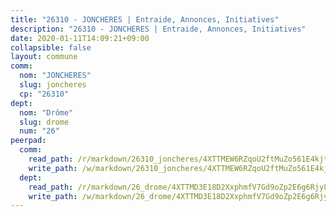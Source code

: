 ```yaml
---
title: "26310 - JONCHERES | Entraide, Annonces, Initiatives"
description: "26310 - JONCHERES | Entraide, Annonces, Initiatives"
date: 2020-01-11T14:09:21+09:00
collapsible: false
layout: commune
comm:
  nom: "JONCHERES"
  slug: joncheres
  cp: "26310"
dept:
  nom: "Drôme"
  slug: drome
  num: "26"
peerpad:
  comm:
    read_path: /r/markdown/26310_joncheres/4XTTMEW6RZqoU2ftMuZo561E4kjtM8fcfdarahprKRQXiDuED
    write_path: /w/markdown/26310_joncheres/4XTTMEW6RZqoU2ftMuZo561E4kjtM8fcfdarahprKRQXiDuED-K3TgUtYLfdSfQFkB9PGQFfrvGZtsLyGqTkCPuuzGCZG789KmBEPkLCXCMukh1FaygW1AFZxFjSHJhQjz6E1cxJMZkZ2CqcWqVPu7QTBHb6UBgPcnnrP56EQyib6VJDPAxpBJj3yf
  dept:
    read_path: /r/markdown/26_drome/4XTTMD3E18D2XxphmfV7Gd9oZp2E6g6Rjy8yoyyuT4SyeeDZv
    write_path: /w/markdown/26_drome/4XTTMD3E18D2XxphmfV7Gd9oZp2E6g6Rjy8yoyyuT4SyeeDZv-K3TgUGX4nG6FnUgVjDeodHJBzD4Z7jTqAJwquijk1LCW8AWc9CAemuRZDQCZC8aha3sgQcHNRUHizJ1bQGiTeNjxAKKxoxsNxcJ7pjGzQ4icP1ftCA9sHED31LddZbCgpf6zkM4Q
---
```


